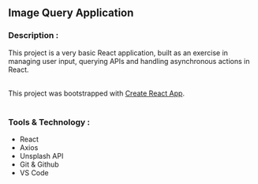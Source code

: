 ## Image Query Application

### Description :
This project is a very basic React application, built as an exercise in managing user input, querying APIs and handling asynchronous actions in React.   
<br/>

This project was bootstrapped with [Create React App](https://github.com/facebook/create-react-app).  
<br/>  

### Tools & Technology :
* React
* Axios
* Unsplash API
* Git & Github
* VS Code
<!-- * [Semantic-ui](https://semantic-ui.com/views/card.html)   -->
<br/>
